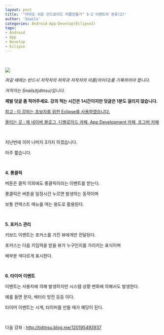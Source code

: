 ```yaml
---
layout: post
title: '"아마도 쉬운 안드로이드 어플만들기" 5-2 이벤트의 종류(2)'
author: 'Snails'
categories: Android-App-Develop(Eclipse2)
tags:
- Android
- App
- Develop
- Eclipse
---
```



<script> location.href='https://cafe.naver.com/develoid/288182' ; </script>

<p>&nbsp;</p><p><p></p></p><p><p><img src="https://dthumb-phinf.pstatic.net/?src=%22http%3A%2F%2Fpostfiles3.naver.net%2F20130523_178%2Ftjdtnsu_1369283538974akCh1_JPEG%2Fand.jpg%3Ftype%3Dw2%22&amp;type=cafe_wa740"></p><p><i>퍼갈 때에는 반드시 저작자의 허락과 저작자의 이름(아이디)를 기록하어야 합니다.</i></p><p><i>저작자는 Snails(tjdtnsu)입니다.</i></p><p><strong>제발 덧글 좀 적어주세요. 강의 적는 시간은 1시간이지만 덧글은 1분도 걸리지 않습니다.</strong></p><p><u>참고 : 이 강좌는 초보자를 위한 Eclipse를 사용하였습니다.</u></p><p><u>올리는 곳 : 제 네이버 블로그, 디벨로이드 카페, App Development 카페, 프그머 카페</u></p><p>&nbsp;</p><p>지난번에 이어 나머지 3가지 하겠습니다.</p><p>아주 짧습니다.</p><p>&nbsp;</p><p><strong>4. 롱클릭</strong></p><p>버튼은 클릭 이외에도 롱클릭이라는 이벤트를 받는다.</p><p>롱클릭은 버튼을 일정시간 누르면 발생하는 동작이며</p><p>보통 컨텍스트 메뉴를 여는 용도로 활용된다.</p><p>&nbsp;</p><p><strong>5. 포커스 관리</strong></p><p>키보드 이벤트는 포커스를 가진 뷰에게만 전달된다.</p><p>포커스는 다음 키입력을 받을 뷰가 누구인지를 가리키는 표식이며</p><p>배부분 색다르게 표시한다.</p><p>&nbsp;</p><p><strong>6. 타이머 이벤트</strong></p><p>이벤트는 사용자에 의해 발생하지만 시스템 상황 변화에 의해서도 발생한다.</p><p>예를 들면 문자, 배터리 방전 등등 이다.</p><p>타이머 이벤트는 시계, 타이머를 만들 때가 해당이 된다.</p><p>&nbsp;</p><p>다음 강좌 : <a href="http://tjdtnsu.blog.me/120195493937">http://tjdtnsu.blog.me/120195493937</a></p><p>&nbsp;</p><p></p><p>&nbsp;</p><p>&nbsp;</p>

 </p>
